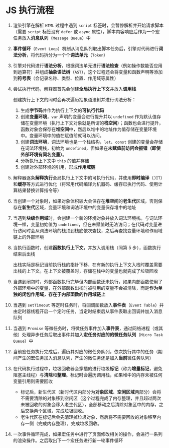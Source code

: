 # JS 执行流程

1. 渲染引擎在解析 `HTML` 过程中遇到 `script` 标签时，会暂停解析并开始请求脚本（需要 `script` 标签没有 `defer` 或 `async` 属性），脚本内容响应后作为一个宏任务放入**消息队列**（`Message Queue`）中
2. **事件循环**（`Event Loop`）机制从消息队列取出脚本任务后，引擎对代码进行**词法分析**，将代码拆分为一个个**词法单元**（`Token`）
3. 引擎对代码进行**语法分析**，根据词法单元进行**语法检查**（例如操作数能否应用到运算符）并组成**抽象语法树**（`AST`），这个过程还会将变量和函数声明等添加到**符号表**（会记录名称、类型、位置、作用域等属性）
4. 尝试执行代码，解释器首先会创建**全局执行上下文**并放入**调用栈**

   创建执行上下文的同时会再次遍历抽象语法树并进行词法分析：

   1. 生成**字节码**并作为执行上下文的**可执行代码**
   2. 创建**变量环境**，`var` 声明的变量会进行提升并以 `undefined` 作为默认值存储在变量环境（执行上下文对象就是所谓的**栈空间**）；函数也会进行提升，函数对象会保存在**堆空间**中，然后以堆中的地址作为值存储在变量环境中。变量环境中的值在赋值前就可以访问。
   3. 创建**词法环境**，词法环境也是一个栈结构，`let`、`const` 创建的变量会存储在词法环境栈，初始为 `undefined`，但如果在**未赋值前访问会报错（即使外部环境有同名变量）**。
   4. 分析执行上下文中 `this` 的值并存储
   5. 创建对外部环境的引用，形成**作用域链**

5. 解释器逐条**解释执行**全局执行上下文中的可执行代码，并使用**即时编译**（`JIT`）和**缓存**等方式进行优化（将常用代码编译为机器码、缓存已执行代码、使用计算结果替换计算指令等）
6. 当创建一个对象时，如果对象体积较大会保存在**堆空间**的**老生代**区域，否则保存在**新生代**区域，变量环境和词法环境中的变量保存堆中的地址
7. 当遇到**块级作用域**时，会创建一个新的环境对象并放入词法环境栈。与词法环境一样，变量初始值为 `undefined`，但在未赋值时无法访问；在代码对变量进行访问时会从词法环境的栈顶到栈底依次查找，之后再查找变量环境和作用域链上的外部环境
8. 当执行函数时，创建**函数执行上下文**，并放入调用栈（同第 5 步），函数执行结束后出栈

   出栈实际是标记当前执行栈的指针下移，在有新的执行上下文入栈时覆盖需要出栈的上下文。在上下文被覆盖时，存储在栈中的变量也就完成了垃圾回收

9. 当遇到闭包时，外部函数执行完毕但内部函数还未执行，如果内部函数使用了外部环境中的变量，在外部函数出栈时被引用的变量不会被清除，而是**作为单独的闭包作用域，存在于内部函数的作用域链上**
10. 当遇到 `setTimeout` 等定时任务时，将回调函数放入**事件表**（`Event Table`）并由定时器线程开启一个定时任务，当定时结束后从事件表取出回调并加入消息队列
11. 当遇到 `Promise` 等微任务时，将微任务事件加入**事件表**，通过网络进程（或其他）处理异步任务后取出事件并加入**宏任务对应的的微任务队列**（`Micro Task Queue`）中
12. 当前宏任务执行完成后，遍历其对应的微任务队列，依次执行其中的任务（期间产生的宏任务加入消息队列，产生的微任务还是加入**当前**微任务队列）
13. 在代码执行过程中，垃圾回收器会穿插的进行垃圾**标记**（称为**增量标记**，避免阻塞主线程）与**清除**和**整理**。标记时会遍历调用栈，如果堆中的内存未被任何变量引用则需要回收

    - 标记后，新生代区（新时代区内部分为**对象区域**、**空闲区域**两部分）会将不需要清除的对象移到空闲区（这个过程完成了内存整理，并且超过两次未被回收的对象会移入老生代区），全部移动之后清除对象区中的内存，之后交换两个区域，完成垃圾回收。
    - 老生代区在标记后会先清理掉垃圾对象，然后将不需要回收的对象移至内存一侧（完成内存整理），完成垃圾回收。

14. 一次事件循环完成，如果宏任务中进行了页面修改相关的操作，会进行一系列的渲染操作。之后取出下一个宏任务进行新一轮事件循环
